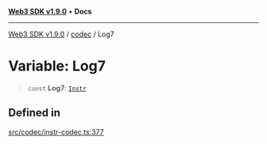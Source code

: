 [**Web3 SDK v1.9.0**](../../../README.md) • **Docs**

***

[Web3 SDK v1.9.0](../../../globals.md) / [codec](../README.md) / Log7

# Variable: Log7

> `const` **Log7**: [`Instr`](../type-aliases/Instr.md)

## Defined in

[src/codec/instr-codec.ts:377](https://github.com/Mystic-Nayy/alephium-web3/blob/ee41f5e0e7d7fb0b155fe62f05b2ac03772895ca/packages/web3/src/codec/instr-codec.ts#L377)
